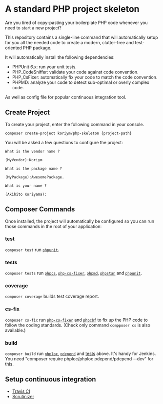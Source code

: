 # A standard PHP project skeleton

Are you tired of copy-pasting your boilerplate PHP code whenever you need to start a new project?

This repository contains a single-line command that will automatically setup for you all the needed code to create a modern, clutter-free and test-oriented PHP package.

It will automatically install the following dependencies:

* PHPUnit 6.x: run your unit tests.
* PHP_CodeSniffer: validate your code against code convention.
* PHP_CsFixer: automatically fix your code to match the code convention.
* PHPMD: analyze your code to detect sub-optimal or overly complex code.

As well as config file for popular continuous integration tool.
 
## Create Project
   
To create your project, enter the following command in your console.    
```
composer create-project koriym/php-skeleton {project-path}
```

You will be asked a few questions to configure the project:

```
What is the vendor name ?

(MyVendor):Koriym

What is the package name ?

(MyPackage):AwesomePackage.

What is your name ?

(Akihito Koriyama):
```

## Composer Commands

Once installed, the project will automatically be configured so you can run those commands in the root of your application:

### test

`composer test` run [`phpunit`](https://github.com/sebastianbergmann/phpunit).

### tests

`composer tests` run [`phpcs`](https://github.com/squizlabs/PHP_CodeSniffer), [`php-cs-fixer`](https://github.com/FriendsOfPHP/PHP-CS-Fixer), [`phpmd`](https://github.com/phpmd/phpmd), [`phpstan`](https://github.com/phpstan/phpstan) and [`phpunit`](https://github.com/sebastianbergmann/phpunit). 

### coverage

`composer coverage` builds test coverage report.

### cs-fix

`composer cs-fix` run [`php-cs-fixer`](https://github.com/FriendsOfPHP/PHP-CS-Fixer) and [`phpcbf`](https://github.com/squizlabs/PHP_CodeSniffer/wiki/Fixing-Errors-Automatically) to fix up the PHP code to follow the coding standards. (Check only command `compposer cs` is also available.)


### build

`composer build` run [`phploc`](https://github.com/sebastianbergmann/phploc), [`pdepend`](https://pdepend.org/) and [tests](#tests) above. It's handy for Jenkins. 
You need "composer require phploc/phploc pdepend/pdepend --dev" for this.

## Setup continuous integration

 * [Travis CI](https://docs.travis-ci.com/user/getting-started)
 * [Scrutinizer](https://scrutinizer-ci.com/docs/)
